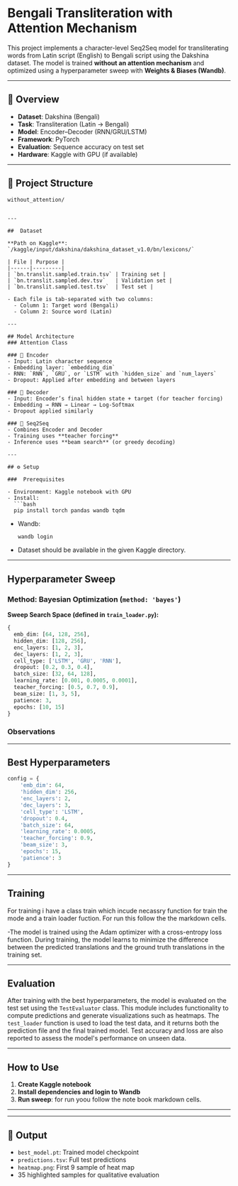 
# Bengali Transliteration with Attention Mechanism

This project implements a character-level Seq2Seq model for transliterating words from Latin script (English) to Bengali script using the Dakshina dataset. The model is trained **without an attention mechanism** and optimized using a hyperparameter sweep with **Weights & Biases (Wandb)**.

---

## 🔧 Overview

- **Dataset**: Dakshina (Bengali)
- **Task**: Transliteration (Latin → Bengali)
- **Model**: Encoder–Decoder (RNN/GRU/LSTM)
- **Framework**: PyTorch
- **Evaluation**: Sequence accuracy on test set
- **Hardware**: Kaggle with GPU (if available)

---

## 📁 Project Structure

```
without_attention/


---

##  Dataset

**Path on Kaggle**:  
`/kaggle/input/dakshina/dakshina_dataset_v1.0/bn/lexicons/`

| File | Purpose |
|------|---------|
| `bn.translit.sampled.train.tsv` | Training set |
| `bn.translit.sampled.dev.tsv`   | Validation set |
| `bn.translit.sampled.test.tsv`  | Test set |

- Each file is tab-separated with two columns:
  - Column 1: Target word (Bengali)
  - Column 2: Source word (Latin)

---

## Model Architecture
### Attention Class

### 🔹 Encoder
- Input: Latin character sequence
- Embedding layer: `embedding_dim`
- RNN: `RNN`, `GRU`, or `LSTM` with `hidden_size` and `num_layers`
- Dropout: Applied after embedding and between layers

### 🔹 Decoder
- Input: Encoder’s final hidden state + target (for teacher forcing)
- Embedding → RNN → Linear → Log-Softmax
- Dropout applied similarly

### 🔹 Seq2Seq
- Combines Encoder and Decoder
- Training uses **teacher forcing**
- Inference uses **beam search** (or greedy decoding)

---

## ⚙️ Setup

###  Prerequisites

- Environment: Kaggle notebook with GPU
- Install:
  ```bash
  pip install torch pandas wandb tqdm
  ```

- Wandb:
  ```bash
  wandb login
  ```

- Dataset should be available in the given Kaggle directory.

---

##  Hyperparameter Sweep

###  Method: Bayesian Optimization (`method: 'bayes'`)

**Sweep Search Space (defined in `train_loader.py`):**
```python
{
  emb_dim: [64, 128, 256],
  hidden_dim: [128, 256],
  enc_layers: [1, 2, 3],
  dec_layers: [1, 2, 3],
  cell_type: ['LSTM', 'GRU', 'RNN'],
  dropout: [0.2, 0.3, 0.4],
  batch_size: [32, 64, 128],
  learning_rate: [0.001, 0.0005, 0.0001],
  teacher_forcing: [0.5, 0.7, 0.9],
  beam_size: [1, 3, 5],
  patience: 3,
  epochs: [10, 15]
}
```

### Observations

---

## Best Hyperparameters


```python
config = {
    'emb_dim': 64,
    'hidden_dim': 256,
    'enc_layers': 2,
    'dec_layers': 3,
    'cell_type': 'LSTM',
    'dropout': 0.4,
    'batch_size': 64,
    'learning_rate': 0.0005,
    'teacher_forcing': 0.9,
    'beam_size': 3,
    'epochs': 15,
    'patience': 3
}
```

---

## Training
For training i have a class train which incude necassry function for train the mode and a train loader fuction. For run this follow the the markdown cells. 

-The model is trained using the Adam optimizer with a cross-entropy loss function. During training, the model learns to minimize the difference between the predicted translations and the ground truth translations in the training set.


---

## Evaluation
After training with the best hyperparameters, the model is evaluated on the test set using the `TestEvaluator` class. This module includes functionality to compute predictions and generate visualizations such as heatmaps. The `test_loader` function is used to load the test data, and it returns both the prediction file and the final trained model. Test accuracy and loss are also reported to assess the model's performance on unseen data.


---

## How to Use

1. **Create Kaggle notebook**
2. **Install dependencies and login to Wandb**
3. **Run sweep**:
   for run yoou follow the note book markdown cells.

---


---

## 📂 Output

- `best_model.pt`: Trained model checkpoint
- `predictions.tsv`: Full test predictions
- `heatmap.png`: First 9 sample of heat map
- 35 highlighted samples for qualitative evaluation
